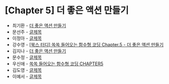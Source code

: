 # [Chapter 5] 더 좋은 액션 만들기

- 최기환 - [더 좋은 액션 만들기](https://circular-error-a3d.notion.site/aa353f6137804358830af69395c8f380?pvs=4)
- 문선주 - [글제목](링크)
- 이정아 - [글제목](링크)
- 강수영 - [[북스 터디] 쏙쏙 들어오는 함수형 코딩 Chapter.5 - 더 좋은 액션 만들기](https://velog.io/@sooyoung15928/%EB%B6%81%EC%8A%A4-%ED%84%B0%EB%94%94-%EC%8F%99%EC%8F%99-%EB%93%A4%EC%96%B4%EC%98%A4%EB%8A%94-%ED%95%A8%EC%88%98%ED%98%95-%EC%BD%94%EB%94%A9-Chapter.5-%EB%8D%94-%EC%A2%8B%EC%9D%80-%EC%95%A1%EC%85%98-%EB%A7%8C%EB%93%A4%EA%B8%B0)
- 김지나 - [더 좋은 액션 만들기](https://zzinao.notion.site/chap5-5bf82f1113974cd79264624c064e5397?pvs=4)
- 문수정 - [글제목](링크)
- 우신애 - [쏙쏙 들어오는 함수형 코딩 CHAPTER5](https://velog.io/@wooshinae/%EC%8F%99%EC%8F%99-%EB%93%A4%EC%96%B4%EC%98%A4%EB%8A%94-%ED%95%A8%EC%88%98%ED%98%95%EC%BD%94%EB%94%A9-CHAPTER5)
- 김도영 - [글제목](링크)
- 이예서 - [글제목](링크)
